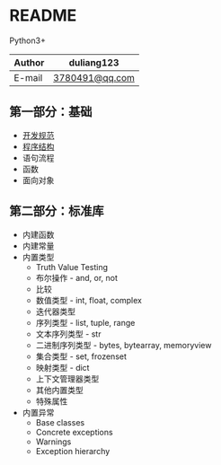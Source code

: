 README
===========================

Python3+

|Author|duliang123|
|---|---
|E-mail|3780491@qq.com


## 第一部分：基础
* [开发规范](book/1.1.md)
* [程序结构](book/1.2.md)
* 语句流程
* 函数
* 面向对象


## 第二部分：标准库
* 内建函数
* 内建常量
* 内置类型
    * Truth Value Testing
    * 布尔操作 - and, or, not
    * 比较
    * 数值类型 - int, float, complex
    * 迭代器类型
    * 序列类型 - list, tuple, range
    * 文本序列类型 - str
    * 二进制序列类型 - bytes, bytearray, memoryview
    * 集合类型 - set, frozenset
    * 映射类型 - dict
    * 上下文管理器类型
    * 其他内置类型
    * 特殊属性
* 内置异常
   * Base classes
   * Concrete exceptions
   * Warnings
   * Exception hierarchy
